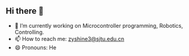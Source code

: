## Hi there 👋
- 🔭 I’m currently working on Microcontroller programming, Robotics, Controlling.
- 📫 How to reach me: zyshine3@sjtu.edu.cn
- 😄 Pronouns: He


<!--
**caneatonly/caneatonly** is a ✨ _special_ ✨ repository because its `README.md` (this file) appears on your GitHub profile.

Here are some ideas to get you started:

- 🔭 I’m currently working on ...
- 🌱 I’m currently learning ...
- 👯 I’m looking to collaborate on ...
- 🤔 I’m looking for help with ...
- 💬 Ask me about ...
- 📫 How to reach me: ...
- 😄 Pronouns: ...
- ⚡ Fun fact: ...
-->
